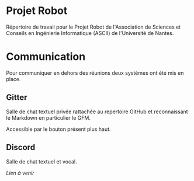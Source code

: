 # Projet Robot
Répertoire de travail pour le Projet Robot de l'Association de Sciences et Conseils en Ingénierie Informatique (ASCII) de l'Université de Nantes.

# Communication
Pour communiquer en dehors des réunions deux systèmes ont été mis en place.

## Gitter
Salle de chat textuel privée rattachée au repertoire GitHub et reconnaissant le Markdown en particulier le GFM.

Accessible par le bouton présent plus haut.

## Discord
Salle de chat textuel et vocal.

*Lien à venir*
